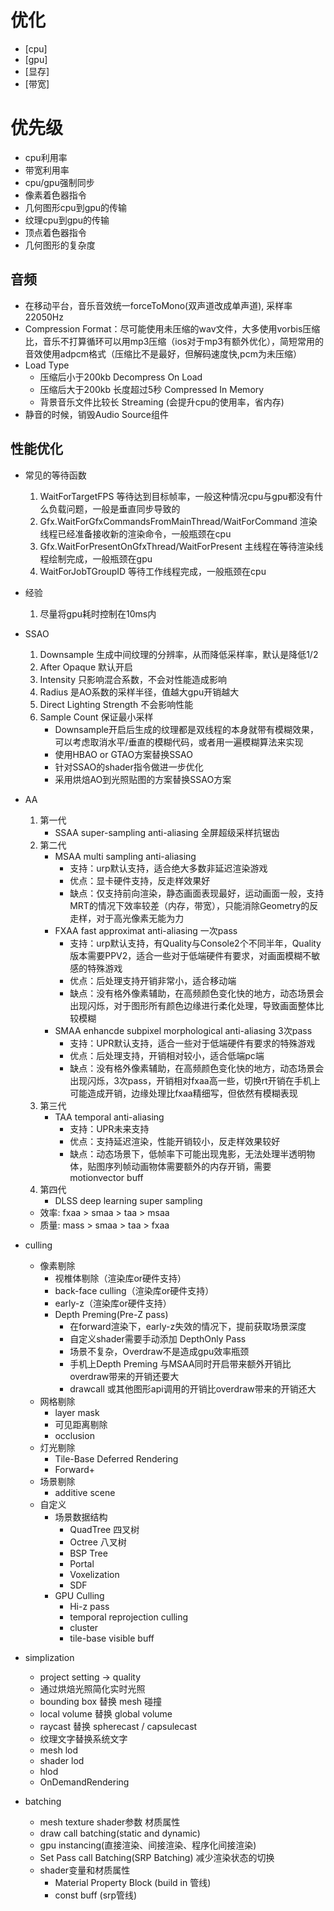 # 优化
* [cpu]
* [gpu]
* [显存]
* [带宽]

# 优先级
* cpu利用率
* 带宽利用率
* cpu/gpu强制同步
* 像素着色器指令
* 几何图形cpu到gpu的传输
* 纹理cpu到gpu的传输
* 顶点着色器指令
* 几何图形的复杂度

## 音频
* 在移动平台，音乐音效统一forceToMono(双声道改成单声道), 采样率22050Hz
* Compression Format：尽可能使用未压缩的wav文件，大多使用vorbis压缩比，音乐不打算循环可以用mp3压缩（ios对于mp3有额外优化），简短常用的音效使用adpcm格式（压缩比不是最好，但解码速度快,pcm为未压缩）
* Load Type
    * 压缩后小于200kb Decompress On Load
    * 压缩后大于200kb 长度超过5秒 Compressed In Memory
    * 背景音乐文件比较长 Streaming (会提升cpu的使用率，省内存)
* 静音的时候，销毁Audio Source组件

## 性能优化
* 常见的等待函数
    1. WaitForTargetFPS 等待达到目标帧率，一般这种情况cpu与gpu都没有什么负载问题，一般是垂直同步导致的
    2. Gfx.WaitForGfxCommandsFromMainThread/WaitForCommand 渲染线程已经准备接收新的渲染命令，一般瓶颈在cpu
    3. Gfx.WaitForPresentOnGfxThread/WaitForPresent 主线程在等待渲染线程绘制完成，一般瓶颈在gpu
    4. WaitForJobTGroupID 等待工作线程完成，一般瓶颈在cpu
* 经验
    1. 尽量将gpu耗时控制在10ms内
* SSAO
    1. Downsample 生成中间纹理的分辨率，从而降低采样率，默认是降低1/2
    2. After Opaque 默认开启
    3. Intensity 只影响混合系数，不会对性能造成影响
    4. Radius 是AO系数的采样半径，值越大gpu开销越大
    5. Direct Lighting Strength 不会影响性能
    6. Sample Count 保证最小采样
        * Downsample开启后生成的纹理都是双线程的本身就带有模糊效果，可以考虑取消水平/垂直的模糊代码，或者用一遍模糊算法来实现
        * 使用HBAO or GTAO方案替换SSAO
        * 针对SSAO的shader指令做进一步优化
        * 采用烘焙AO到光照贴图的方案替换SSAO方案
* AA
    1. 第一代 
        * SSAA super-sampling anti-aliasing 全屏超级采样抗锯齿
    2. 第二代 
        * MSAA multi sampling anti-aliasing 
            * 支持：urp默认支持，适合绝大多数非延迟渲染游戏
            * 优点：显卡硬件支持，反走样效果好
            * 缺点：仅支持前向渲染，静态画面表现最好，运动画面一般，支持MRT的情况下效率较差（内存，带宽），只能消除Geometry的反走样，对于高光像素无能为力
        * FXAA fast approximat anti-aliasing 一次pass
            * 支持：urp默认支持，有Quality与Console2个不同半年，Quality版本需要PPV2，适合一些对于低端硬件有要求，对画面模糊不敏感的特殊游戏
            * 优点：后处理支持开销非常小，适合移动端
            * 缺点：没有格外像素辅助，在高频颜色变化快的地方，动态场景会出现闪烁，对于图形所有颜色边缘进行柔化处理，导致画面整体比较模糊
        * SMAA enhancde subpixel morphological anti-aliasing 3次pass
            * 支持：UPR默认支持，适合一些对于低端硬件有要求的特殊游戏
            * 优点：后处理支持，开销相对较小，适合低端pc端
            * 缺点：没有格外像素辅助，在高频颜色变化快的地方，动态场景会出现闪烁，3次pass，开销相对fxaa高一些，切换rt开销在手机上可能造成开销，边缘处理比fxaa精细写，但依然有模糊表现
    3. 第三代
        * TAA temporal anti-aliasing
            * 支持：UPR未来支持
            * 优点：支持延迟渲染，性能开销较小，反走样效果较好
            * 缺点：动态场景下，低帧率下可能出现鬼影，无法处理半透明物体，贴图序列帧动画物体需要额外的内存开销，需要motionvector buff
    4. 第四代
        * DLSS deep learning super sampling
    * 效率: fxaa > smaa > taa > msaa
    * 质量: mass > smaa > taa > fxaa

* culling
    * 像素剔除
        * 视椎体剔除（渲染库or硬件支持）
        * back-face culling（渲染库or硬件支持）
        * early-z（渲染库or硬件支持）
        * Depth Preming(Pre-Z pass)
            * 在forward渲染下，early-z失效的情况下，提前获取场景深度
            * 自定义shader需要手动添加 DepthOnly Pass
            * 场景不复杂，Overdraw不是造成gpu效率瓶颈
            * 手机上Depth Preming 与MSAA同时开启带来额外开销比overdraw带来的开销还要大
            * drawcall 或其他图形api调用的开销比overdraw带来的开销还大
    * 网格剔除
        * layer mask
        * 可见距离剔除
        * occlusion
    * 灯光剔除
        * Tile-Base Deferred Rendering
        * Forward+
    * 场景剔除
        * additive scene
    * 自定义
        * 场景数据结构
            * QuadTree 四叉树
            * Octree 八叉树
            * BSP Tree
            * Portal
            * Voxelization
            * SDF
        * GPU Culling
            * Hi-z pass
            * temporal reprojection culling
            * cluster
            * tile-base visible buff
* simplization
    * project setting -> quality
    * 通过烘焙光照简化实时光照
    * bounding box 替换 mesh 碰撞
    * local volume 替换 global volume
    * raycast 替换 spherecast / capsulecast
    * 纹理文字替换系统文字
    * mesh lod
    * shader lod
    * hlod
    * OnDemandRendering
* batching
    * mesh texture shader参数 材质属性
    * draw call batching(static and dynamic)
    * gpu instancing(直接渲染、间接渲染、程序化间接渲染)
    * Set Pass call Batching(SRP Batching) 减少渲染状态的切换
    * shader变量和材质属性
        * Material Property Block (build in 管线)
        * const buff (srp管线)


    


